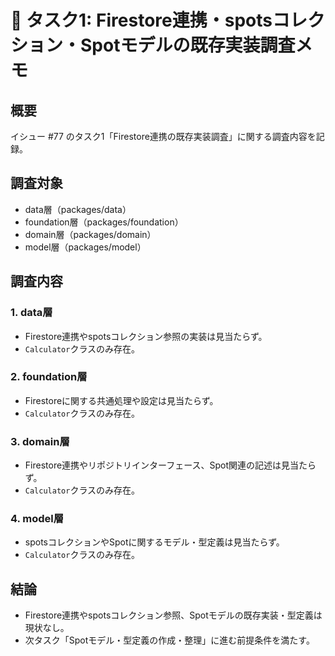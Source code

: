 # 📝 タスク1: Firestore連携・spotsコレクション・Spotモデルの既存実装調査メモ

## 概要
イシュー #77 のタスク1「Firestore連携の既存実装調査」に関する調査内容を記録。

## 調査対象
- data層（packages/data）
- foundation層（packages/foundation）
- domain層（packages/domain）
- model層（packages/model）

## 調査内容
### 1. data層
- Firestore連携やspotsコレクション参照の実装は見当たらず。
- `Calculator`クラスのみ存在。

### 2. foundation層
- Firestoreに関する共通処理や設定は見当たらず。
- `Calculator`クラスのみ存在。

### 3. domain層
- Firestore連携やリポジトリインターフェース、Spot関連の記述は見当たらず。
- `Calculator`クラスのみ存在。

### 4. model層
- spotsコレクションやSpotに関するモデル・型定義は見当たらず。
- `Calculator`クラスのみ存在。

## 結論
- Firestore連携やspotsコレクション参照、Spotモデルの既存実装・型定義は現状なし。
- 次タスク「Spotモデル・型定義の作成・整理」に進む前提条件を満たす。
